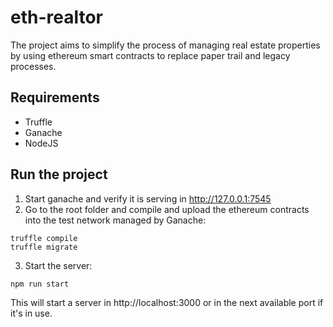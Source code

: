 # eth-realtor

The project aims to simplify the process of managing real estate properties by using ethereum smart contracts to replace paper trail and legacy processes.

## Requirements

* Truffle
* Ganache
* NodeJS

## Run the project

1. Start ganache and verify it is serving in http://127.0.0.1:7545
2. Go to the root folder and compile and upload the ethereum contracts into the test network managed by Ganache:

```shell
truffle compile
truffle migrate
```

3. Start the server:

```shell
npm run start
```

This will start a server in http://localhost:3000 or in the next available port if it's in use.
